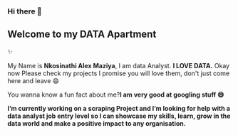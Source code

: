 ### Hi there 👋
<h2><b>Welcome to my DATA Apartment</b></h2> ✨
<p>My Name is <b>Nkosinathi Alex Maziya</b>, I am data Analyst.
<b>I LOVE DATA.</b> Okay now Please check my projects I promise you will love them,
don't just come here and leave 😄</p>

<p>You  wanna know a fun fact about me?<b>I am very good at googling stuff 😄</b</p>

<p> I’m currently working on a scraping Project and I’m looking for help with a data analyst job
 entry level so I can showcase my skills, learn, grow in the data world and make a positive impact to any organisation.</p>

<!--
**NkosinathiAlex/NKOSINATHIALEX** is a ✨ _special_ ✨ repository because its `README.md` (this file) appears on your GitHub profile.

Here are some ideas to get you started:

- 🔭 I’m currently working on ...
- 🌱 I’m currently learning ...
- 👯 I’m looking to collaborate on ...
- 🤔 I’m looking for help with ...
- 💬 Ask me about ...
- 📫 How to reach me: ...
- 😄 Pronouns: ...

-->
